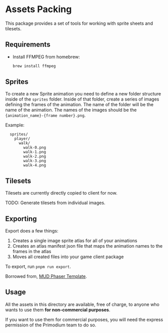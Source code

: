 # Assets Packing

This package provides a set of tools for working with sprite sheets and tilesets.

## Requirements

- Install FFMPEG from homebrew:
  ```bash
  brew install ffmpeg
  ```

## Sprites

To create a new Sprite animation you need to define a new folder structure inside of the `sprites` folder. Inside of that folder, create a series of images defining the frames of the animation. The name of the folder will be the name of the animation. The names of the images should be the `{animation_name}-{frame number}.png`.

Example:

```
  sprites/
    player/
      walk/
        walk-0.png
        walk-1.png
        walk-2.png
        walk-3.png
        walk-4.png
```

## Tilesets

Tilesets are currently directly copied to client for now.

TODO: Generate tilesets from individual images.

## Exporting

Export does a few things:

1. Creates a single image sprite atlas for all of your animations
2. Creates an atlas manifest json file that maps the animation names to the frames in the atlas
3. Moves all created files into your game client package

To export, run `pnpm run export`.

Borrowed from, [MUD Phaser Template](https://github.com/latticexyz/mud/tree/086be4ef4f3c1ecb3eac0e9554d7d4eb64531fc2/templates/phaser/packages/art).

## Usage

All the assets in this directory are available, free of charge, to anyone who wants to use them **for non-commercial purposes**.

If you want to use them for commercial purposes, you will need the express permission of the Primodium team to do so.
